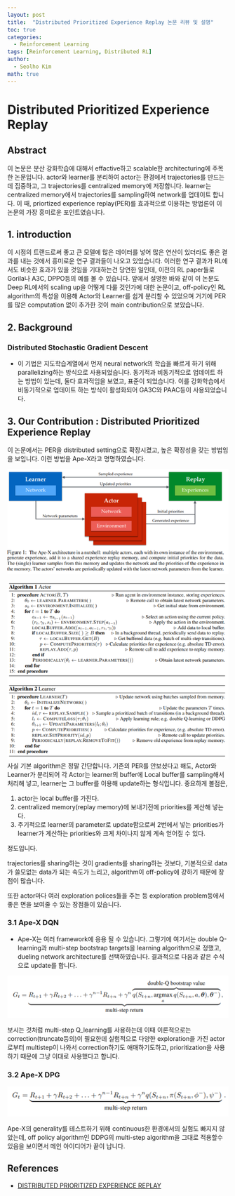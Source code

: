 ```yaml
---
layout: post
title:  "Distributed Prioritized Experience Replay 논문 리뷰 및 설명"
toc: true
categories: 
  - Reinforcement Learning 
tags: [Reinforcement Learning, Distributed RL]
author:
  - Seolho Kim
math: true
---
```


# Distributed Prioritized Experience Replay

## Abstract

이 논문은 분산 강화학습에 대해서 effactive하고 scalable한 architecturing에 주목한 논문입니다. actor와 learner를 분리하여 actor는 환경에서 trajectories를 만드는데 집중하고,
그 trajectories를 centralized memory에 저장합니다. learner는 centralized memory에서 trajectories를 sampling하여 network를 업데이트 합니다. 
이 때, priortized experience replay(PER)를 효과적으로 이용하는 방법론이 이 논문의 가장 흥미로운 포인트였습니다.

## 1. introduction
이 시점의 트랜드로써 좋고 큰 모델에 많은 데이터를 넣어 많은 연산이 있더라도 좋은 결과를 내는 것에서 흥미로운 연구 결과들이 나오고 있었습니다.
이러한 연구 결과가 RL에서도 비슷한 효과가 있을 것임을 기대하는건 당연한 일인데, 이전의 RL paper들로 Gorila나 A3C, DPPO등의 예를 볼 수 있습니다.
앞에서 설명한 바와 같이 이 논문도 Deep RL에서의 scaling up을 어떻게 다룰 것인가에 대한 논문이고, 
off-policy인 RL algorithm의 특성을 이용해 Actor와 Learner를 쉽게 분리할 수 있었으며 거기에 PER를 
많은 computation 없이 추가한 것이 main contribution으로 보았습니다. 

## 2. Background

### Distributed Stochastic Gradient Descent
* 이 기법은 지도학습계열에서 먼저 neural network의 학습을 빠르게 하기 위해 parallelizing하는 방식으로 사용되었습니다. 동기적과 비동기적으로 업데이트 하는 방법이 있는데, 둘다 효과적임을 보였고, 표준이 되었습니다. 이를 강화학습에서 비동기적으로 업데이트 하는 방식이 활성화되어 GA3C와 PAAC등이 사용되었습니다.

## 3. Our Contribution : Distributed Prioritized Experience Replay
이 논문에서는 PER을 distributed setting으로 확장시켰고, 높은 확장성을 갖는 방법임을 보입니다. 이런 방법을 Ape-X라고 명명하였습니다.

![Apex](/assets/img/apex_1.PNG)

![Apex](/assets/img/apex_2.PNG)
사실 기본 algorithm은 정말 간단합니다. 기존의 PER를 안보셨다고 해도, Actor와 Learner가 분리되어 각 Actor는 learner의 buffer에 Local buffer를 sampling해서 처리해 넣고, learner는 그 buffer를 이용해 update하는 형식입니다. 중요하게 볼점은, 
  1. actor는 local buffer를 가진다. 
  2. centralized memory(replay memory)에 보내기전에 priorities를 계산해 넣는다.
  3. 주기적으로 learner의 parameter로 update함으로써 2번에서 넣는 priorities가 learner가 계산하는 priorities와 크게 차이나지 않게 계속 얻어질 수 있다.

정도입니다.

trajectories를 sharing하는 것이 gradients를 sharing하는 것보다, 기본적으로 data가 쓸모없는 data가 되는 속도가 느리고, algorithm이 off-policy에 강하기 때문에 장점이 많습니다.

또한 actor마다 여러 exploration polices들을 주는 등 exploration problem등에서 좋은 면을 보여줄 수 있는 장점들이 있습니다.

### 3.1 Ape-X DQN
* Ape-X는 여러 framework에 응용 될 수 있습니다. 그렇기에 여기서는 double Q-learning과 multi-step bootstrap targets을 learning algorithm으로 정했고, dueling network architecture를 선택하였습니다. 결과적으로 다음과 같은 수식으로 update를 합니다.

![Apex](/assets/img/apex_3.PNG)

보시는 것처럼 multi-step Q_learning를 사용하는데 이때 이론적으로는 correction(truncate등의)이 필요한데 실험적으로 다양한 exploration을 가진 actor로부터 multistep이 나와서 correction하기도 애매하기도하고, prioritization을 사용하기 때문에 그냥 이대로 사용했다고 합니다.

### 3.2 Ape-X DPG

![Apex](/assets/img/apex_4.PNG)

Ape-X의 generality를 테스트하기 위해 continuous한 환경에서의 실험도 빠지지 않았는데, off policy algorithm인 DDPG의 multi-step algorithm을 그대로 적용할수 있음을 보이면서 메인 아이디어가 끝이 납니다.

## References
- [DISTRIBUTED PRIORITIZED EXPERIENCE REPLAY](https://arxiv.org/pdf/1803.00933.pdf)
